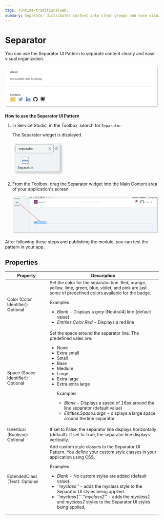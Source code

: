 ```yaml
---
tags: runtime-traditionalweb; 
summary: Separator distributes content into clear groups and ease visual organization.
---
```


# Separator

You can use the Separator UI Pattern to separate content clearly and ease visual organization.

  ![](<images/separator-image-1.png>)

**How to use the Separator UI Pattern**

1. In Service Studio, in the Toolbox, search for `Separator`. 

    The Separator widget is displayed.

    ![](<images/separator-image-5.png>)

  1. From the Toolbox, drag the Separator widget into the Main Content area of your application's screen.

      ![](<images/separator-image-6.png>)
  
After following these steps and publishing the module, you can test the pattern in your app.

## Properties

| **Property** |  **Description** | 
|---|---|
| Color (Color Identifier): Optional  | Set the color for the separator line. Red, orange, yellow, lime, green, blue, violet, and pink are just some of predefined colors available for the badge. <p>Examples <ul><li>_Blank_ - Displays a grey (Neutral4) line (default value)</li><li>_Entities.Color.Red_ - Displays a red line</li></ul></p> |
| Space (Space Identifier): Optional |Set the space around the separator line. The predefined vales are: <p> <ul><li>None</li><li>Extra small</li><li>Small</li><li>Base</li><li>Medium</li><li>Large</li><li>Extra large</li><li>Extra extra large</li><p>Examples <ul><li>_Blank_ - Displays a space of 16px around the line separator (default value)</li><li>_Entities.Space.Large_ - displays a large space around the line separator</li></ul></p> | 
| IsVertical (Boolean): Optional |If set to False, the separator line displays horizontally (default). If set to True, the separator line displays vertically. |
| ExtendedClass (Text): Optional | Add custom style classes to the Separator UI Pattern. You define your [custom style classes](../../../../../develop/ui/look-feel/css.md) in your application using CSS. <p>Examples <ul><li>_Blank_ - No custom styles are added (default value)</li><li>_''myclass''_ - adds the myclass style to the Separator UI styles being applied.<li>_''myclass1'' ''myclass2''_ - adds the _myclass1_ and _myclass2_ styles to the Separator UI styles being applied.</li></ul></p>|


<!---  Added to yml file

## See also
* OutSystems UI Live Style Guide: [Separator](https://outsystemsui.outsystems.com/WebStyleGuidePreview/Separator.aspx)
* OutSystems UI Pattern Page: [Separator](https://outsystemsui.outsystems.com/OutSystemsUIWebsite/PatternDetail?PatternId=66)